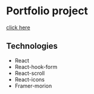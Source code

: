 # Portfolio project

[click here](https://portfolio-antonyermakovichs-projects.vercel.app/)

## Technologies

- React
- React-hook-form
- React-scroll
- React-icons
- Framer-morion